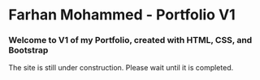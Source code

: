# Farhan Mohammed - Portfolio V1

### Welcome to V1 of my Portfolio, created with HTML, CSS, and Bootstrap

The site is still under construction. Please wait until it is completed.
